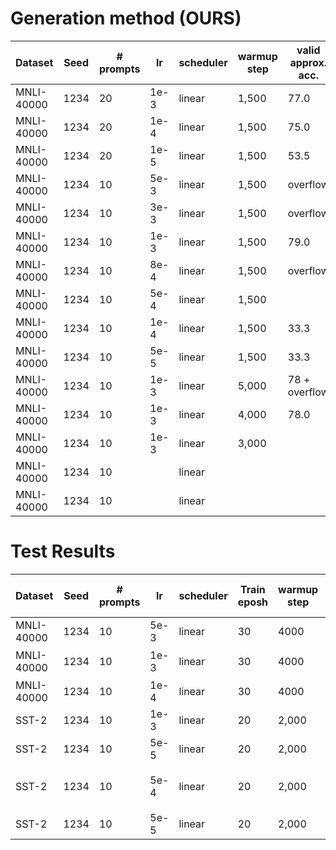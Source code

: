 # Generation method (OURS)


|Dataset        |Seed |# prompts | lr   | scheduler | warmup step | valid approx. acc. |
|---            |---  |---       |---   |---        |---          | ---                |
|MNLI-40000     |1234 |20        |1e-3  |linear     |1,500        |77.0                |
|MNLI-40000     |1234 |20        |1e-4  |linear     |1,500        |75.0                |
|MNLI-40000     |1234 |20        |1e-5  |linear     |1,500        |53.5                |
|MNLI-40000     |1234 |10        |5e-3  |linear     |1,500        |overflow            |
|MNLI-40000     |1234 |10        |3e-3  |linear     |1,500        |overflow            |
|MNLI-40000     |1234 |10        |1e-3  |linear     |1,500        |79.0                |
|MNLI-40000     |1234 |10        |8e-4  |linear     |1,500        |overflow            |
|MNLI-40000     |1234 |10        |5e-4  |linear     |1,500        |                    |
|MNLI-40000     |1234 |10        |1e-4  |linear     |1,500        |33.3                |
|MNLI-40000     |1234 |10        |5e-5  |linear     |1,500        |33.3                |
|MNLI-40000     |1234 |10        |1e-3  |linear     |5,000        |78 + overflow       |
|MNLI-40000     |1234 |10        |1e-3  |linear     |4,000        |78.0                |
|MNLI-40000     |1234 |10        |1e-3  |linear     |3,000        |                    |
|MNLI-40000     |1234 |10        |      |linear     |             |                    |
|MNLI-40000     |1234 |10        |      |linear     |             |                    |


# Test Results

|Dataset        |Seed |# prompts | lr   | scheduler |Train eposh | warmup step | valid approx. acc. |
|---            |---  |---       |---   |---        |---         |---          | ---                |
|MNLI-40000     |1234 |10        |5e-3  |linear     |30          |4000         |                    |
|MNLI-40000     |1234 |10        |1e-3  |linear     |30          |4000         |78 이후 overflow     |
|MNLI-40000     |1234 |10        |1e-4  |linear     |30          |4000         |77.7                |
|SST-2          |1234 |10        |1e-3  |linear     |20          |2,000        |overflow            |
|SST-2          |1234 |10        |5e-5  |linear     |20          |2,000        |93.81               |
|SST-2          |1234 |10        |5e-4  |linear     |20          |2,000        |93.6 이후 overflow   |
|SST-2          |1234 |10        |5e-5  |linear     |20          |2,000        |                    |
